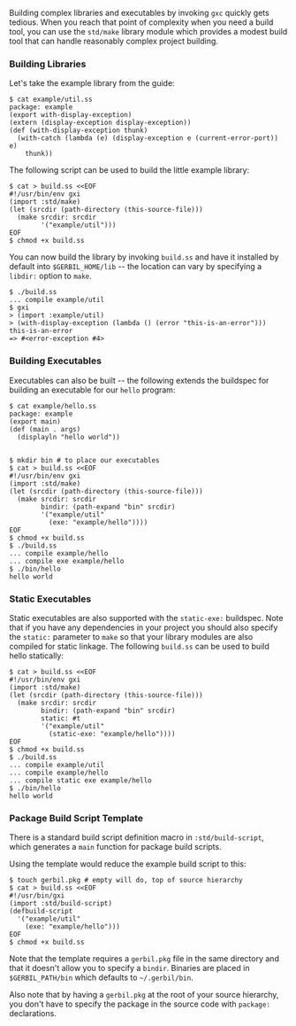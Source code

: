 Building complex libraries and executables by invoking `gxc` quickly gets
tedious. When you reach that point of complexity when you need a build tool,
you can use the `std/make` library module which provides a modest build tool
that can handle reasonably complex project building.

### Building Libraries
Let's take the example library from the guide:
```
$ cat example/util.ss
package: example
(export with-display-exception)
(extern (display-exception display-exception))
(def (with-display-exception thunk)
  (with-catch (lambda (e) (display-exception e (current-error-port)) e)
    thunk))
```

The following script can be used to build the little
example library:
```
$ cat > build.ss <<EOF
#!/usr/bin/env gxi
(import :std/make)
(let (srcdir (path-directory (this-source-file)))
  (make srcdir: srcdir
        '("example/util")))
EOF
$ chmod +x build.ss

```

You can now build the library by invoking `build.ss` and have it
installed by default into `$GERBIL_HOME/lib` -- the location can
vary by specifying a `libdir:` option to `make`.
```
$ ./build.ss
... compile example/util
$ gxi
> (import :example/util)
> (with-display-exception (lambda () (error "this-is-an-error")))
this-is-an-error
=> #<error-exception #4>
```

### Building Executables
Executables can also be built -- the following extends the buildspec
for building an executable for our `hello` program:
```
$ cat example/hello.ss
package: example
(export main)
(def (main . args)
  (displayln "hello world"))


$ mkdir bin # to place our executables
$ cat > build.ss <<EOF
#!/usr/bin/env gxi
(import :std/make)
(let (srcdir (path-directory (this-source-file)))
  (make srcdir: srcdir
        bindir: (path-expand "bin" srcdir)
        '("example/util"
          (exe: "example/hello"))))
EOF
$ chmod +x build.ss
$ ./build.ss
... compile example/hello
... compile exe example/hello
$ ./bin/hello
hello world
```

### Static Executables
Static executables are also supported with the `static-exe:` buildspec.
Note that if you have any dependencies in your project you should also
specify the `static:` parameter to `make` so that your library modules
are also compiled for static linkage.
The following `build.ss` can be used to build hello statically:
```
$ cat > build.ss <<EOF
#!/usr/bin/env gxi
(import :std/make)
(let (srcdir (path-directory (this-source-file)))
  (make srcdir: srcdir
        bindir: (path-expand "bin" srcdir)
        static: #t
        '("example/util"
          (static-exe: "example/hello"))))
EOF
$ chmod +x build.ss
$ ./build.ss
... compile example/util
... compile example/hello
... compile static exe example/hello
$ ./bin/hello
hello world

```

### Package Build Script Template

There is a standard build script definition macro in `:std/build-script`,
which generates a `main` function for package build scripts.

Using the template would reduce the example build script to this:
```
$ touch gerbil.pkg # empty will do, top of source hierarchy
$ cat > build.ss <<EOF
#!/usr/bin/gxi
(import :std/build-script)
(defbuild-script
  '("example/util"
    (exe: "example/hello")))
EOF
$ chmod +x build.ss
```

Note that the template requires a `gerbil.pkg` file in the same directory
and that it doesn't allow you to specify a `bindir`. Binaries are placed
in `$GERBIL_PATH/bin` which defaults to `~/.gerbil/bin`.

Also note that by having a `gerbil.pkg` at the root of your source hierarchy,
you don't have to specify the package in the source code with `package:`
declarations.

